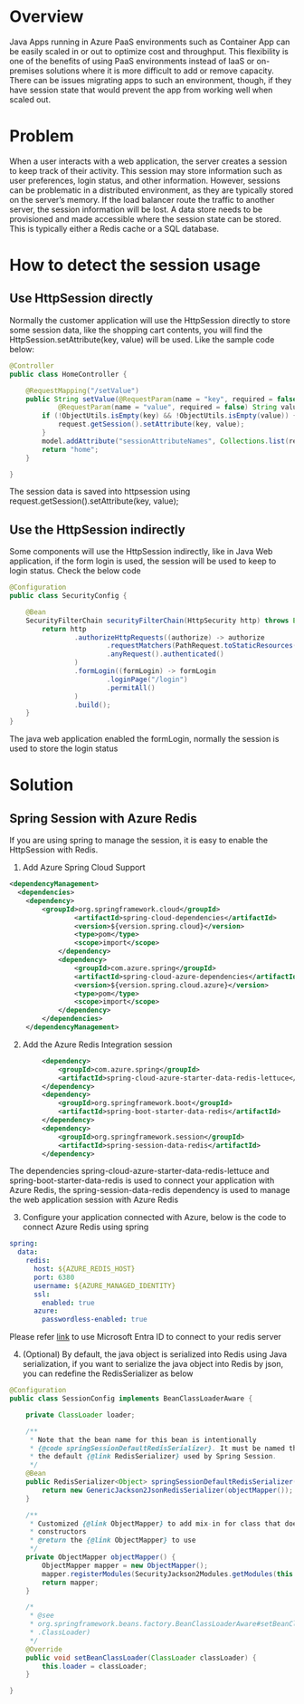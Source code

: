 # Overview
Java Apps running in Azure PaaS environments such as Container App can be easily scaled in or out to optimize cost and throughput. This flexibility is one of the benefits of using PaaS environments instead of IaaS or on-premises solutions where it is more difficult to add or remove capacity. There can be issues migrating apps to such an environment, though, if they have session state that would prevent the app from working well when scaled out.

# Problem
When a user interacts with a web application, the server creates a session to keep track of their activity. This session may store information such as user preferences, login status, and other information. However, sessions can be problematic in a distributed environment, as they are typically stored on the server’s memory. If the load balancer route the traffic to another server, the session information will be lost.
A data store needs to be provisioned and made accessible where the session state can be stored. This is typically either a Redis cache or a SQL database.

# How to detect the session usage
## Use HttpSession directly
Normally the customer application will use the HttpSession directly to store some session data, like the shopping cart contents, you will find the HttpSession.setAttribute(key, value) will be used. Like the sample code below:

```java
@Controller
public class HomeController {

	@RequestMapping("/setValue")
	public String setValue(@RequestParam(name = "key", required = false) String key,
			@RequestParam(name = "value", required = false) String value, HttpServletRequest request, Model model) {
		if (!ObjectUtils.isEmpty(key) && !ObjectUtils.isEmpty(value)) {
			request.getSession().setAttribute(key, value);
		}
		model.addAttribute("sessionAttributeNames", Collections.list(request.getSession().getAttributeNames()));
		return "home";
	}

}
```
The session data is saved into httpsession using request.getSession().setAttribute(key, value);
## Use the HttpSession indirectly
Some components will use the HttpSession indirectly, like in Java Web application, if the form login is used, the session will be used to keep to login status. Check the below code
```java
@Configuration
public class SecurityConfig {

    @Bean
    SecurityFilterChain securityFilterChain(HttpSecurity http) throws Exception {
        return http
                .authorizeHttpRequests((authorize) -> authorize
                        .requestMatchers(PathRequest.toStaticResources().atCommonLocations()).permitAll()
                        .anyRequest().authenticated()
                )
                .formLogin((formLogin) -> formLogin
                        .loginPage("/login")
                        .permitAll()
                )
                .build();
    }
}
```
The java web application enabled the formLogin, normally the session is used to store the login status


# Solution
## Spring Session with Azure Redis
If you are using spring to manage the session, it is easy to enable the HttpSession with Redis.

1)  Add Azure Spring Cloud Support
```xml
<dependencyManagement>
  <dependencies>
    <dependency>
        <groupId>org.springframework.cloud</groupId>
                <artifactId>spring-cloud-dependencies</artifactId>
                <version>${version.spring.cloud}</version>
                <type>pom</type>
                <scope>import</scope>
            </dependency>
            <dependency>
                <groupId>com.azure.spring</groupId>
                <artifactId>spring-cloud-azure-dependencies</artifactId>
                <version>${version.spring.cloud.azure}</version>
                <type>pom</type>
                <scope>import</scope>
            </dependency>
        </dependencies>
    </dependencyManagement>
```
2)  Add the Azure Redis Integration session
```xml
        <dependency>
            <groupId>com.azure.spring</groupId>
            <artifactId>spring-cloud-azure-starter-data-redis-lettuce</artifactId>
        </dependency>
        <dependency>
            <groupId>org.springframework.boot</groupId>
            <artifactId>spring-boot-starter-data-redis</artifactId>
        </dependency>
        <dependency>
            <groupId>org.springframework.session</groupId>
            <artifactId>spring-session-data-redis</artifactId>
        </dependency>
```
The dependencies spring-cloud-azure-starter-data-redis-lettuce and spring-boot-starter-data-redis is used to connect your application with Azure Redis, the spring-session-data-redis dependency is used to manage the web application session with Azure Redis

3)  Configure your application connected with Azure, below is the code to connect Azure Redis using spring
```yml
spring:
  data:
    redis:
      host: ${AZURE_REDIS_HOST}
      port: 6380
      username: ${AZURE_MANAGED_IDENTITY}
      ssl:
        enabled: true
      azure:
        passwordless-enabled: true
```
Please refer [link](https://learn.microsoft.com/en-us/azure/azure-cache-for-redis/cache-azure-active-directory-for-authentication) to use Microsoft Entra ID to connect to your redis server

4) (Optional) By default, the java object is serialized into Redis using Java serialization, if you want to serialize the java object into Redis by json, you can redefine the RedisSerializer as below
```java
@Configuration
public class SessionConfig implements BeanClassLoaderAware {

	private ClassLoader loader;

	/**
	 * Note that the bean name for this bean is intentionally
	 * {@code springSessionDefaultRedisSerializer}. It must be named this way to override
	 * the default {@link RedisSerializer} used by Spring Session.
	 */
	@Bean
	public RedisSerializer<Object> springSessionDefaultRedisSerializer() {
		return new GenericJackson2JsonRedisSerializer(objectMapper());
	}

	/**
	 * Customized {@link ObjectMapper} to add mix-in for class that doesn't have default
	 * constructors
	 * @return the {@link ObjectMapper} to use
	 */
	private ObjectMapper objectMapper() {
		ObjectMapper mapper = new ObjectMapper();
		mapper.registerModules(SecurityJackson2Modules.getModules(this.loader));
		return mapper;
	}

	/*
	 * @see
	 * org.springframework.beans.factory.BeanClassLoaderAware#setBeanClassLoader(java.lang
	 * .ClassLoader)
	 */
	@Override
	public void setBeanClassLoader(ClassLoader classLoader) {
		this.loader = classLoader;
	}

}
```
